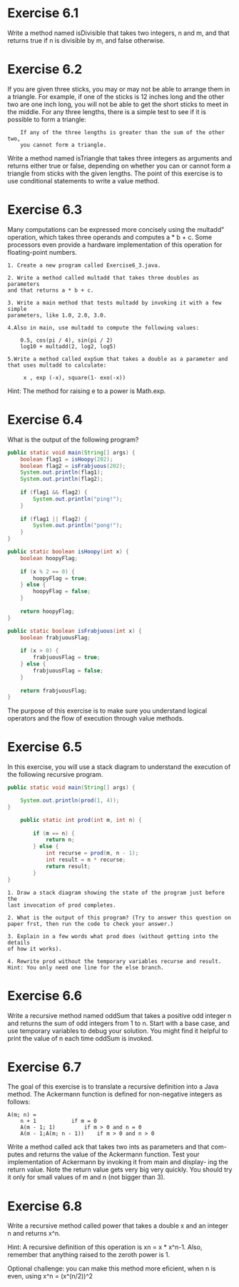 # Exercise 6.1

Write a method named isDivisible that takes two integers,
n and m, and that returns true if n is divisible by m, and false otherwise.

# Exercise 6.2

If you are given three sticks, you may or may not be able to
arrange them in a triangle. For example, if one of the sticks is 12 inches long
and the other two are one inch long, you will not be able to get the short sticks
to meet in the middle. For any three lengths, there is a simple test to see if it
is possible to form a triangle:

	    If any of the three lengths is greater than the sum of the other two,
	    you cannot form a triangle.

Write a method named isTriangle that takes three integers as arguments
and returns either true or false, depending on whether you can or cannot
form a triangle from sticks with the given lengths. The point of this exercise
is to use conditional statements to write a value method.

# Exercise 6.3

Many computations can be expressed more concisely using the
multadd" operation, which takes three operands and computes a * b + c.
Some processors even provide a hardware implementation of this operation for
floating-point numbers.

	1. Create a new program called Exercise6_3.java.

	2. Write a method called multadd that takes three doubles as parameters
	and that returns a * b + c.

	3. Write a main method that tests multadd by invoking it with a few simple
	parameters, like 1.0, 2.0, 3.0.

	4.Also in main, use multadd to compute the following values:

		0.5, cos(pi / 4), sin(pi / 2)
		log10 + multadd(2, log2, log5)

	5.Write a method called expSum that takes a double as a parameter and
	that uses multadd to calculate:

		 x , exp (-x), square(1- exo(-x))

Hint: The method for raising e to a power is Math.exp.

# Exercise 6.4

What is the output of the following program?

``` java
public static void main(String[] args) {
	boolean flag1 = isHoopy(202);
	boolean flag2 = isFrabjuous(202);
	System.out.println(flag1);
	System.out.println(flag2);
	
	if (flag1 && flag2) {
		System.out.println("ping!");
	}
	
	if (flag1 || flag2) {
		System.out.println("pong!");
	}
}

public static boolean isHoopy(int x) {
	boolean hoopyFlag;
	
	if (x % 2 == 0) {
		hoopyFlag = true;
	} else {
		hoopyFlag = false;
	}
	
	return hoopyFlag;
}

public static boolean isFrabjuous(int x) {
	boolean frabjuousFlag;
	
	if (x > 0) {
		frabjuousFlag = true;
	} else {
		frabjuousFlag = false;
	}
	
	return frabjuousFlag;
}
```
The purpose of this exercise is to make sure you understand logical operators
and the flow of execution through value methods.

# Exercise 6.5

In this exercise, you will use a stack diagram to understand
the execution of the following recursive program.

```java
public static void main(String[] args) {

	System.out.println(prod(1, 4));
}

	public static int prod(int m, int n) {
	
		if (m == n) {
			return n;
		} else {
			int recurse = prod(m, n - 1);
			int result = n * recurse;
			return result;
		}
}
```

	1. Draw a stack diagram showing the state of the program just before the
	last invocation of prod completes.
	
	2. What is the output of this program? (Try to answer this question on
	paper frst, then run the code to check your answer.)
	
	3. Explain in a few words what prod does (without getting into the details
	of how it works).
	
	4. Rewrite prod without the temporary variables recurse and result.
	Hint: You only need one line for the else branch.

# Exercise 6.6

Write a recursive method named oddSum that takes a positive
odd integer n and returns the sum of odd integers from 1 to n. Start with
a base case, and use temporary variables to debug your solution. You might
find it helpful to print the value of n each time oddSum is invoked.

# Exercise 6.7

The goal of this exercise is to translate a recursive definition
into a Java method. The Ackermann function is defined for non-negative
integers as follows:
	
	A(m; n) = 
		n + 1  			if m = 0
		A(m - 1; 1) 		if m > 0 and n = 0
		A(m - 1;A(m; n - 1)) 	if m > 0 and n > 0
		
Write a method called ack that takes two ints as parameters and that com-
putes and returns the value of the Ackermann function.
Test your implementation of Ackermann by invoking it from main and display-
ing the return value. Note the return value gets very big very quickly. You
should try it only for small values of m and n (not bigger than 3).

# Exercise 6.8

Write a recursive method called power that takes a double x
and an integer n and returns x^n.

Hint: A recursive definition of this operation is xn = x * x^n-1. Also, remember
that anything raised to the zeroth power is 1.

Optional challenge: you can make this method more eficient, when n is even,
using x^n = (x^(n/2))^2
